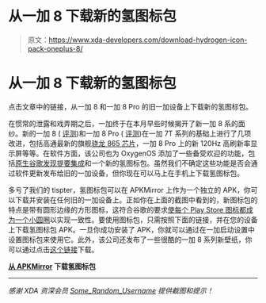 # 从一加 8 下载新的氢图标包

> 原文：<https://www.xda-developers.com/download-hydrogen-icon-pack-oneplus-8/>

# 从一加 8 下载新的氢图标包

点击文章中的链接，从一加 8 和一加 8 Pro 的旧一加设备上下载新的氢图标包。

在惯常的泄露和戏弄期之后，一加终于在本月早些时候揭开了新一加 8 系的面纱。新的一加 8 ( [评测](https://www.xda-developers.com/oneplus-8-xda-review/))和一加 8 Pro ( [评测](https://www.xda-developers.com/oneplus-8-pro-review-never-settle-on-hardware/))在一加 7T 系列的基础上进行了几项改进，包括高通最新的旗舰[骁龙 865 芯片](https://www.xda-developers.com/qualcomm-snapdragon-865-processor-specifications-features/)，一加 8 Pro 上的新 120Hz 高刷新率显示屏等等。在软件方面，该公司也为 OxygenOS 添加了一些备受欢迎的功能，包括[原生谷歌发现提要集成](https://www.xda-developers.com/oneplus-launcher-google-discover-not-shelf-oneplus-8/)和一个新的氢图标包。虽然我们不确定这些功能是否会通过软件更新发布给旧的一加设备，但你现在可以马上在手机上下载氢图标包。

多亏了我们的 tispter，氢图标包可以在 APKMirror 上作为一个独立的 APK，你可以下载并安装在任何旧的一加设备上。正如你在上面的截图中看到的，新图标包的特点是带有圆形边缘的方形图标，这符合谷歌的要求[使每个 Play Store 图标都成为一个小圆圈](https://www.xda-developers.com/googles-new-requirements-will-make-every-play-store-icon-a-squircle/)以实现一致性。要使用图标包，只需按照下面的链接，并在您的设备上下载氢图标包 APK。一旦你成功安装了 APK，你就可以通过在一加启动设置中设置图标包来使用它。此外，该公司还发布了一些很酷的一加 8 系列新壁纸，你可以通过点击[这个链接](https://www.xda-developers.com/download-oneplus-8-pro-official-4k-wallpapers/)下载。

**[从 APKMirror](https://www.apkmirror.com/apk/oneplus-ltd/oneplus-hydrogen-icon-pack/oneplus-hydrogen-icon-pack-2-1-0-200130111523-cf14b1c-release/oneplus-hydrogen-icon-pack-2-1-0-200130111523-cf14b1c-android-apk-download/) 下载氢图标包**

* * *

*感谢 XDA 资深会员 [Some_Random_Username](https://forum.xda-developers.com/member.php?u=8234677) 提供截图和提示！*